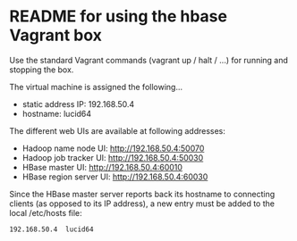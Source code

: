 # README for using the hbase Vagrant box

Use the standard Vagrant commands (vagrant up / halt / ...) for running and stopping the box.

The virtual machine is assigned the following...
* static address IP: 192.168.50.4
* hostname: lucid64

The different web UIs are available at following addresses:

* Hadoop name node UI: http://192.168.50.4:50070
* Hadoop job tracker UI: http://192.168.50.4:50030
* HBase master UI: http://192.168.50.4:60010
* HBase region server UI: http://192.168.50.4:60030

Since the HBase master server reports back its hostname to connecting clients (as opposed to its IP address), a new entry must be added to the local /etc/hosts file:

    192.168.50.4  lucid64
